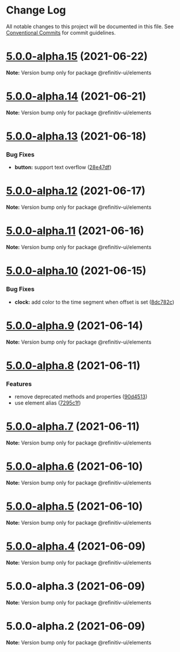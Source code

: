 # Change Log

All notable changes to this project will be documented in this file.
See [Conventional Commits](https://conventionalcommits.org) for commit guidelines.

# [5.0.0-alpha.15](https://git.sami.int.thomsonreuters.com/elf/refinitiv-ui/compare/@refinitiv-ui/elements@5.0.0-alpha.14...@refinitiv-ui/elements@5.0.0-alpha.15) (2021-06-22)

**Note:** Version bump only for package @refinitiv-ui/elements





# [5.0.0-alpha.14](https://git.sami.int.thomsonreuters.com/elf/refinitiv-ui/compare/@refinitiv-ui/elements@5.0.0-alpha.13...@refinitiv-ui/elements@5.0.0-alpha.14) (2021-06-21)

**Note:** Version bump only for package @refinitiv-ui/elements





# [5.0.0-alpha.13](https://git.sami.int.thomsonreuters.com/elf/refinitiv-ui/compare/@refinitiv-ui/elements@5.0.0-alpha.12...@refinitiv-ui/elements@5.0.0-alpha.13) (2021-06-18)


### Bug Fixes

* **button:** support text overflow ([28e47df](https://git.sami.int.thomsonreuters.com/elf/refinitiv-ui/commits/28e47df2c0b7c4ac168957cc0db365fcd7e12a76))





# [5.0.0-alpha.12](https://git.sami.int.thomsonreuters.com/elf/refinitiv-ui/compare/@refinitiv-ui/elements@5.0.0-alpha.11...@refinitiv-ui/elements@5.0.0-alpha.12) (2021-06-17)

**Note:** Version bump only for package @refinitiv-ui/elements





# [5.0.0-alpha.11](https://git.sami.int.thomsonreuters.com/elf/refinitiv-ui/compare/@refinitiv-ui/elements@5.0.0-alpha.10...@refinitiv-ui/elements@5.0.0-alpha.11) (2021-06-16)

**Note:** Version bump only for package @refinitiv-ui/elements





# [5.0.0-alpha.10](https://git.sami.int.thomsonreuters.com/elf/refinitiv-ui/compare/@refinitiv-ui/elements@5.0.0-alpha.9...@refinitiv-ui/elements@5.0.0-alpha.10) (2021-06-15)


### Bug Fixes

* **clock:** add color to the time segment when offset is set ([8dc782c](https://git.sami.int.thomsonreuters.com/elf/refinitiv-ui/commits/8dc782c1929bc7ea66b023e1dabc89fbcd26945b))





# [5.0.0-alpha.9](https://git.sami.int.thomsonreuters.com/elf/refinitiv-ui/compare/@refinitiv-ui/elements@5.0.0-alpha.8...@refinitiv-ui/elements@5.0.0-alpha.9) (2021-06-14)

**Note:** Version bump only for package @refinitiv-ui/elements





# [5.0.0-alpha.8](https://git.sami.int.thomsonreuters.com/elf/refinitiv-ui/compare/@refinitiv-ui/elements@5.0.0-alpha.7...@refinitiv-ui/elements@5.0.0-alpha.8) (2021-06-11)


### Features

* remove deprecated methods and properties ([90d4513](https://git.sami.int.thomsonreuters.com/elf/refinitiv-ui/commits/90d4513ebff7c1825fe3d638b787408b5d993598))
* use element alias ([7295c1f](https://git.sami.int.thomsonreuters.com/elf/refinitiv-ui/commits/7295c1fc6ed702ea8558f60b0b589ceecf38360b))





# [5.0.0-alpha.7](https://git.sami.int.thomsonreuters.com/elf/refinitiv-ui/compare/@refinitiv-ui/elements@5.0.0-alpha.6...@refinitiv-ui/elements@5.0.0-alpha.7) (2021-06-11)

**Note:** Version bump only for package @refinitiv-ui/elements





# [5.0.0-alpha.6](https://git.sami.int.thomsonreuters.com/elf/refinitiv-ui/compare/@refinitiv-ui/elements@5.0.0-alpha.5...@refinitiv-ui/elements@5.0.0-alpha.6) (2021-06-10)

**Note:** Version bump only for package @refinitiv-ui/elements





# [5.0.0-alpha.5](https://git.sami.int.thomsonreuters.com/elf/refinitiv-ui/compare/@refinitiv-ui/elements@5.0.0-alpha.4...@refinitiv-ui/elements@5.0.0-alpha.5) (2021-06-10)

**Note:** Version bump only for package @refinitiv-ui/elements





# [5.0.0-alpha.4](https://git.sami.int.thomsonreuters.com/elf/refinitiv-ui/compare/@refinitiv-ui/elements@5.0.0-alpha.3...@refinitiv-ui/elements@5.0.0-alpha.4) (2021-06-09)

**Note:** Version bump only for package @refinitiv-ui/elements





# 5.0.0-alpha.3 (2021-06-09)

**Note:** Version bump only for package @refinitiv-ui/elements





# 5.0.0-alpha.2 (2021-06-09)

**Note:** Version bump only for package @refinitiv-ui/elements
